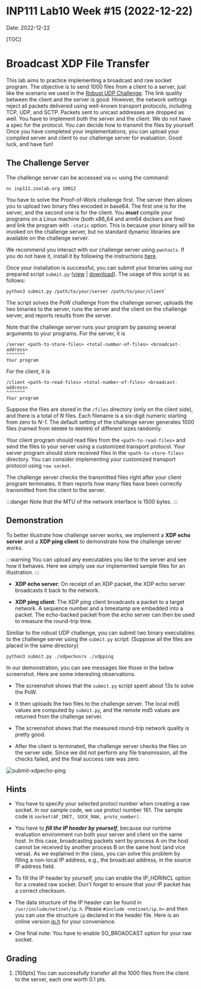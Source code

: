 # INP111 Lab10 Week #15 (2022-12-22)

Date: 2022-12-22

[TOC]

# Broadcast XDP File Transfer

This lab aims to practice implementing a broadcast and raw socket program. The objective is to send 1000 files from a client to a server, just like the scenario we used in the [Robust UDP Challenge](https://md.zoolab.org/s/zniK2CzAA). The link quality between the client and the server is good. However, the network settings reject all packets delivered using well-known transport protocols, including TCP, UDP, and SCTP. Packets sent to unicast addresses are dropped as well. You have to implement both the server and the client. We do not have a spec for the protocol. You can decide how to transmit the files by yourself. Once you have completed your implementations, you can upload your compiled server and client to our challenge server for evaluation. Good luck, and have fun!

## The Challenge Server

The challenge server can be accessed via ``nc`` using the command:
```
nc inp111.zoolab.org 10012
```
You have to solve the Proof-of-Work challenge first. The server then allows you to upload two binary files encoded in base64. The first one is for the server, and the second one is for the client. You ***must*** compile your programs on a Linux machine (both x86_64 and arm64 dockers are fine) and link the program with `-static` option. This is because your binary will be invoked on the challenge server, but no standard dynamic libraries are available on the challenge server.

We recommend you interact with our challenge server using `pwntools`. If you do not have it, install it by following the instructions [here](https://md.zoolab.org/s/EleTCdAQ5).

Once your installation is successful, you can submit your binaries using our prepared script `submit.py` ([view](https://inp111.zoolab.org/code.html?file=lab10/submit.py) | [download](https://inp111.zoolab.org/lab10/submit.py)). The usage of this script is as follows:
```
python3 submit.py /path/to/your/server /path/to/your/client`
```
The script solves the PoW challenge from the challenge server, uploads the two binaries to the server, runs the server and the client on the challenge server, and reports results from the server.

Note that the challenge server runs your program by passing several arguments to your programs. For the server, it is
```
/server <path-to-store-files> <total-number-of-files> <broadcast-address>
^^^^^^^
Your program
```
For the client, it is
```
/client <path-to-read-files> <total-number-of-files> <broadcast-address>
^^^^^^^
Your program
```
Suppose the files are stored in the `/files` directory (only on the client side), and there is a total of *N* files. Each filename is a six-digit numeric starting from zero to *N-1*. The default setting of the challenge server generates 1000 files (named from `000000` to `000999`) of different sizes randomly.

Your client program should read files from the `<path-to-read-files>` and send the files to your server using a customized transport protocol. Your server program should store received files in the `<path-to-store-files>` directory. You can consider implementing your customized transport protocol using `raw socket`.

The challenge server checks the transmitted files right after your client program terminates. It then reports how many files have been correctly transmitted from the client to the server.

:::danger
Note that the MTU of the network interface is 1500 bytes.
:::

## Demonstration

To better illustrate how challenge server works, we implement a **XDP echo server** and a **XDP ping client** to demonstrate how the challenge server works.

:::warning
You can upload any executables you like to the server and see how it behaves. Here we simply use our implemented sample files for an illustration.
:::

- **XDP echo server**:
   On receipt of an XDP packet, the XDP echo server broadcasts it back to the network.

- **XDP ping client**:
   The XDP ping client broadcasts a packet to a target network. A sequence number and a timestamp are embedded into a packet. The echo-backed packet from the echo server can then be used to measure the round-trip time. 

Similiar to the robust UDP challenge, you can submit two binary executables to the challenge server using the `submit.py` script: (Suppose all the files are placed in the same directory)
```
python3 submit.py ./xdpechosrv ./xdpping
```
In our demonstration, you can see messages like those in the below screenshot. Here are some interesting observations.

- The screenshot shows that the `submit.py` script spent about 13s to solve the PoW.

- It then uploads the two files to the challenge server. The local md5 values are computed by `submit.py`, and the remote md5 values are returned from the challenge server.

- The screenshot shows that the measured round-trip network quality is pretty good.

- After the client is terminated, the challenge server checks the files on the server side. Since we did not perform any file transmission, all the checks failed, and the final success rate was zero.

![submit-xdpecho-ping](https://inp111.zoolab.org/lab10/submit-xdpecho-ping.png)

## Hints

- You have to specify your selected protocl number when creating a raw socket. In our sample code, we use protocl number 161. The sample code is `socket(AF_INET, SOCK_RAW, proto_number)`.

- You have to ***fill the IP header by yourself***, because our runtime evaluation environment run both your server and client on the same host. In this case, broadcasting packets sent by process A on the host cannot be received by another process B on the same host (and vice versa). As we explained in the class, you can solve this problem by filling a non-local IP address, e.g., the broadcast address, in the source IP address field.

- To fill the IP header by yourself, you can enable the IP_HDRINCL option for a created raw socket. Don't forget to ensure that your IP packet has a correct checksum.

- The data structure of the IP header can be found in `/usr/include/netinet/ip.h`. Please `#include <netinet/ip.h>` and then you can use the structure `ip` declared in the header file. Here is an online version [ip.h](https://inp111.zoolab.org/code.html?file=lab10/ip.h) for your convenience. 

- One final note: You have to enable SO_BROADCAST option for your raw socket.

## Grading

1. [100pts] You can successfully transfer all the 1000 files from the client to the server, each one worth 0.1 pts.
